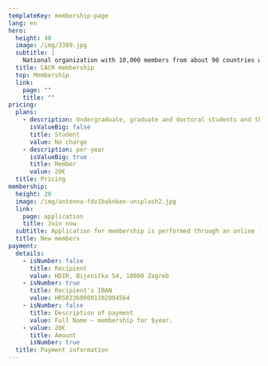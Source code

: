```yaml
---
templateKey: membership-page
lang: en
hero:
  height: 40
  image: /img/3389.jpg
  subtitle: |
    National organization with 10,000 members from about 90 countries worldwide
  title: CACR membership
  top: Membership
  link:
    page: ""
    title: ""
pricing:
  plans:
    - description: Undergraduate, graduate and doctoral students and the unemployed
      isValueBig: false
      title: Student
      value: No charge
    - description: per year
      isValueBig: true
      title: Member
      value: 20€
  title: Pricing
membership:
  height: 20
  image: /img/antenna-fdv1baknkeo-unsplash2.jpg
  link:
    page: application
    title: Join now
  subtitle: Application for membership is performed through an online form.
  title: New members
payment:
  details:
    - isNumber: false
      title: Recipient
      value: HDIR, Bijenička 54, 10000 Zagreb
    - isNumber: true
      title: Recipient's IBAN
      value: HR5023600001102084564
    - isNumber: false
      title: Description of payment
      value: Full Name – membership for $year.
    - value: 20€
      title: Amount
      isNumber: true
  title: Payment information
---
```

